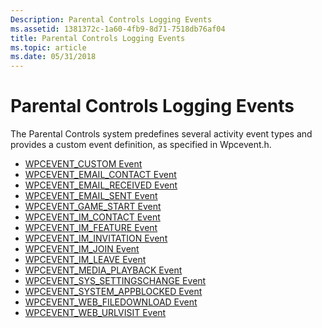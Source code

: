 ```yaml
---
Description: Parental Controls Logging Events
ms.assetid: 1381372c-1a60-4fb9-8d71-7518db76af04
title: Parental Controls Logging Events
ms.topic: article
ms.date: 05/31/2018
---
```


# Parental Controls Logging Events

The Parental Controls system predefines several activity event types and provides a custom event definition, as specified in Wpcevent.h.

-   [WPCEVENT\_CUSTOM Event](wpcevent-custom-event.md)
-   [WPCEVENT\_EMAIL\_CONTACT Event](wpcevent-email-contact-event.md)
-   [WPCEVENT\_EMAIL\_RECEIVED Event](wpcevent-email-received-event.md)
-   [WPCEVENT\_EMAIL\_SENT Event](wpcevent-email-sent-event.md)
-   [WPCEVENT\_GAME\_START Event](wpcevent-game-start-event.md)
-   [WPCEVENT\_IM\_CONTACT Event](wpcevent-im-contact-event.md)
-   [WPCEVENT\_IM\_FEATURE Event](wpcevent-im-feature-event.md)
-   [WPCEVENT\_IM\_INVITATION Event](wpcevent-im-invitation-event.md)
-   [WPCEVENT\_IM\_JOIN Event](wpcevent-im-join-event.md)
-   [WPCEVENT\_IM\_LEAVE Event](wpcevent-im-leave-event.md)
-   [WPCEVENT\_MEDIA\_PLAYBACK Event](wpcevent-media-playback-event.md)
-   [WPCEVENT\_SYS\_SETTINGSCHANGE Event](/windows/desktop/parcon/wpcevent-sys-settingchange-event)
-   [WPCEVENT\_SYSTEM\_APPBLOCKED Event](wpcevent-system-appblocked-event.md)
-   [WPCEVENT\_WEB\_FILEDOWNLOAD Event](wpcevent-web-filedownload-event.md)
-   [WPCEVENT\_WEB\_URLVISIT Event](wpcevent-web-urlvisit-event.md)

 

 